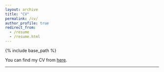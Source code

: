 ```yaml
---
layout: archive
title: "CV"
permalink: /cv/
author_profile: true
redirect_from:
  - /resume
  - /resume.html
---
```


{% include base_path %}

You can find my CV from [here](http://cenzhang.github.io/files/cenzhang-cv.pdf).

---
